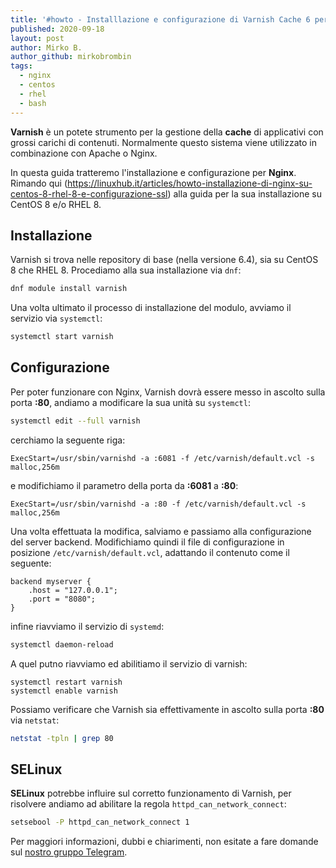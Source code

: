 ```yaml
---
title: '#howto - Installlazione e configurazione di Varnish Cache 6 per Nginx su CentOS 8/RHEL 8'
published: 2020-09-18
layout: post
author: Mirko B.
author_github: mirkobrombin
tags:
  - nginx  
  - centos  
  - rhel  
  - bash
---
```

**Varnish** è un potete strumento per la gestione della **cache** di applicativi con grossi carichi di contenuti. Normalmente questo sistema viene utilizzato in combinazione con Apache o Nginx. 

In questa guida tratteremo l'installazione e configurazione per **Nginx**. Rimando qui (https://linuxhub.it/articles/howto-installazione-di-nginx-su-centos-8-rhel-8-e-configurazione-ssl) alla guida per la sua installazione su CentOS 8 e/o RHEL 8.

## Installazione
Varnish si trova nelle repository di base (nella versione 6.4), sia su CentOS 8 che RHEL 8. Procediamo alla sua installazione via `dnf`:

```bash
dnf module install varnish
```

Una volta ultimato il processo di installazione del modulo, avviamo il servizio via `systemctl`:

```bash
systemctl start varnish
```

## Configurazione
Per poter funzionare con Nginx, Varnish dovrà essere messo in ascolto sulla porta **:80**, andiamo a modificare la sua unità su `systemctl`:

```bash
systemctl edit --full varnish
```

cerchiamo la seguente riga:

```
ExecStart=/usr/sbin/varnishd -a :6081 -f /etc/varnish/default.vcl -s malloc,256m
```

e modifichiamo il parametro della porta da **:6081** a **:80**:

```
ExecStart=/usr/sbin/varnishd -a :80 -f /etc/varnish/default.vcl -s malloc,256m
```

Una volta effettuata la modifica, salviamo e passiamo alla configurazione del server backend. Modifichiamo quindi il file di configurazione in posizione `/etc/varnish/default.vcl`, adattando il contenuto come il seguente:

```
backend myserver {
    .host = "127.0.0.1";
    .port = "8080";
}
```

infine riavviamo il servizio di `systemd`:

```bash
systemctl daemon-reload
```

A quel putno riavviamo ed abilitiamo il servizio di varnish:

```
systemctl restart varnish
systemctl enable varnish
```

Possiamo verificare che Varnish sia effettivamente in ascolto sulla porta **:80** via `netstat`:

```bash
netstat -tpln | grep 80
```

## SELinux
**SELinux** potrebbe influire sul corretto funzionamento di Varnish, per risolvere andiamo ad abilitare la regola `httpd_can_network_connect`:

```bash
setsebool -P httpd_can_network_connect 1
```


Per maggiori informazioni, dubbi e chiarimenti, non esitate a fare domande sul [nostro gruppo Telegram](https://t.me/linuxpeople).